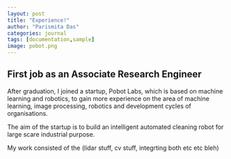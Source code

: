 ```yaml
---
layout: post
title: "Experience!"
author: "Parismita Das"
categories: journal
tags: [documentation,sample]
image: pobot.png
---
```


## First job as an Associate Research Engineer

After graduation, I joined a startup, Pobot Labs, which is based on machine learning and robotics, to gain more experience on the area of machine learning, image processing, robotics and development cycles of organisations. 

The aim of the startup is to build an intelligent automated cleaning robot for large scare industrial purpose. 

My work consisted of the (lidar stuff, cv stuff, integrting both etc etc bleh)
